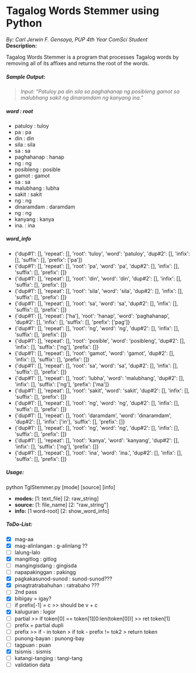 # Tagalog Words Stemmer using Python
_By: Carl Jerwin F. Gensaya, PUP 4th Year ComSci Student_ <br />
**Description:**

Tagalog Words Stemmer is a program that processes Tagalog words by removing all of its affixes and returns the root of the words.

##### Sample Output:

> _Input: "Patuloy pa din sila sa paghahanap ng posibleng gamot sa malubhang sakit ng dinaramdam ng kanyang ina."_ <br />

##### word : root
- patuloy : tuloy
- pa : pa
- din : din
- sila : sila
- sa : sa
- paghahanap : hanap
- ng : ng
- posibleng : posible
- gamot : gamot
- sa : sa
- malubhang : lubha
- sakit : sakit
- ng : ng
- dinaramdam : daramdam
- ng : ng
- kanyang : kanya
- ina. : ina <br />

##### word_info
- {'dup#1': [], 'repeat': [], 'root': 'tuloy', 'word': 'patuloy', 'dup#2': [], 'infix': [], 'suffix': [], 'prefix': ['pa']}
- {'dup#1': [], 'repeat': [], 'root': 'pa', 'word': 'pa', 'dup#2': [], 'infix': [], 'suffix': [], 'prefix': []}
- {'dup#1': [], 'repeat': [], 'root': 'din', 'word': 'din', 'dup#2': [], 'infix': [], 'suffix': [], 'prefix': []}
- {'dup#1': [], 'repeat': [], 'root': 'sila', 'word': 'sila', 'dup#2': [], 'infix': [], 'suffix': [], 'prefix': []}
- {'dup#1': [], 'repeat': [], 'root': 'sa', 'word': 'sa', 'dup#2': [], 'infix': [], 'suffix': [], 'prefix': []}
- {'dup#1': [], 'repeat': ['ha'], 'root': 'hanap', 'word': 'paghahanap', 'dup#2': [], 'infix': [], 'suffix': [], 'prefix': ['pag']}
- {'dup#1': [], 'repeat': [], 'root': 'ng', 'word': 'ng', 'dup#2': [], 'infix': [], 'suffix': [], 'prefix': []}
- {'dup#1': [], 'repeat': [], 'root': 'posible', 'word': 'posibleng', 'dup#2': [], 'infix': [], 'suffix': ['ng'], 'prefix': []}
- {'dup#1': [], 'repeat': [], 'root': 'gamot', 'word': 'gamot', 'dup#2': [], 'infix': [], 'suffix': [], 'prefix': []}
- {'dup#1': [], 'repeat': [], 'root': 'sa', 'word': 'sa', 'dup#2': [], 'infix': [], 'suffix': [], 'prefix': []}
- {'dup#1': [], 'repeat': [], 'root': 'lubha', 'word': 'malubhang', 'dup#2': [], 'infix': [], 'suffix': ['ng'], 'prefix': ['ma']}
- {'dup#1': [], 'repeat': [], 'root': 'sakit', 'word': 'sakit', 'dup#2': [], 'infix': [], 'suffix': [], 'prefix': []}
- {'dup#1': [], 'repeat': [], 'root': 'ng', 'word': 'ng', 'dup#2': [], 'infix': [], 'suffix': [], 'prefix': []}
- {'dup#1': [], 'repeat': [], 'root': 'daramdam', 'word': 'dinaramdam', 'dup#2': [], 'infix': ['in'], 'suffix': [], 'prefix': []}
- {'dup#1': [], 'repeat': [], 'root': 'ng', 'word': 'ng', 'dup#2': [], 'infix': [], 'suffix': [], 'prefix': []}
- {'dup#1': [], 'repeat': [], 'root': 'kanya', 'word': 'kanyang', 'dup#2': [], 'infix': [], 'suffix': ['ng'], 'prefix': []}
- {'dup#1': [], 'repeat': [], 'root': 'ina', 'word': 'ina.', 'dup#2': [], 'infix': [], 'suffix': [], 'prefix': []} <br />

##### Usage:
python TglStemmer.py [mode] [source] [info] <br />
- **modes:** [1: text_file] [2: raw_string]
- **source:** [1: file_name] [2: "raw_string"]
- **info:** [1 word-root] [2: show_word_info]<br />

##### ToDo-List:
- [x] mag-aa
- [x] mag-alinlangan : g-alinlang ??
- [ ] lalung-lalo
- [x] mangitlog : gitlog
- [ ] mangingisdang : gingisda
- [ ] napapakinggan : pakingg
- [x] pagkakasunod-sunod : sunod-sunod???
- [x] pinagtratrabahuhan : ratrabaho ???
- [ ] 2nd pass
- [x] bibigay = igay?
- [ ] if prefix[-1] = c >> should be v + c
- [x] kaluguran : lugor
- [ ] partial >> if token[0] == token[1][0:len(token[0])] >> ret token[1]
- [ ] prefix + partial dupli 
- [ ] prefix >> if - in token > if tok - prefix != tok2 > return token
- [ ] punong-bayan : punong-bay
- [ ] tagpuan : puan
- [x] tsismis : sismis
- [ ] katangi-tanging : tangi-tang
- [ ] validation data
